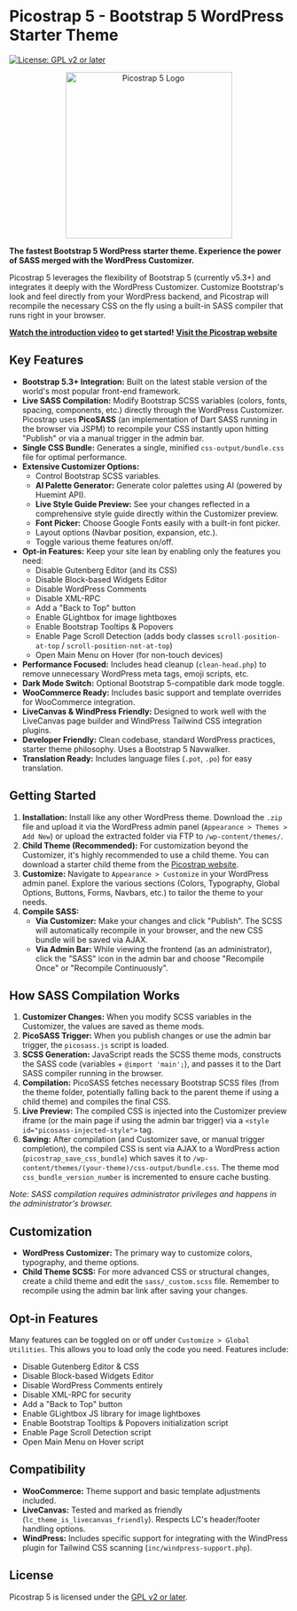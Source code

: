 # Picostrap 5 - Bootstrap 5 WordPress Starter Theme

[![License: GPL v2 or later](https://img.shields.io/badge/License-GPL%20v2%20or%20later-blue.svg)](https://www.gnu.org/licenses/gpl-2.0.html)



<p align="center">
  <img src="https://picostrap.com/wp-content/uploads/2025/03/picostrap5-logo.svg" alt="Picostrap 5 Logo" width="300">
</p>

**The fastest Bootstrap 5 WordPress starter theme. Experience the power of SASS merged with the WordPress Customizer.**

Picostrap 5 leverages the flexibility of Bootstrap 5 (currently v5.3+) and integrates it deeply with the WordPress Customizer. Customize Bootstrap's look and feel directly from your WordPress backend, and Picostrap will recompile the necessary CSS on the fly using a built-in SASS compiler that runs right in your browser.

**[Watch the introduction video](https://youtu.be/nrHFh_08w78) to get started!**
**[Visit the Picostrap website](https://picostrap.com)**

## Key Features

*   **Bootstrap 5.3+ Integration:** Built on the latest stable version of the world's most popular front-end framework.
*   **Live SASS Compilation:** Modify Bootstrap SCSS variables (colors, fonts, spacing, components, etc.) directly through the WordPress Customizer. Picostrap uses **PicoSASS** (an implementation of Dart SASS running in the browser via JSPM) to recompile your CSS instantly upon hitting "Publish" or via a manual trigger in the admin bar.
*   **Single CSS Bundle:** Generates a single, minified `css-output/bundle.css` file for optimal performance.
*   **Extensive Customizer Options:**
    *   Control Bootstrap SCSS variables.
    *   **AI Palette Generator:** Generate color palettes using AI (powered by Huemint API).
    *   **Live Style Guide Preview:** See your changes reflected in a comprehensive style guide directly within the Customizer preview.
    *   **Font Picker:** Choose Google Fonts easily with a built-in font picker.
    *   Layout options (Navbar position, expansion, etc.).
    *   Toggle various theme features on/off.
*   **Opt-in Features:** Keep your site lean by enabling only the features you need:
    *   Disable Gutenberg Editor (and its CSS)
    *   Disable Block-based Widgets Editor
    *   Disable WordPress Comments
    *   Disable XML-RPC
    *   Add a "Back to Top" button
    *   Enable GLightbox for image lightboxes
    *   Enable Bootstrap Tooltips & Popovers
    *   Enable Page Scroll Detection (adds body classes `scroll-position-at-top` / `scroll-position-not-at-top`)
    *   Open Main Menu on Hover (for non-touch devices)
*   **Performance Focused:** Includes head cleanup (`clean-head.php`) to remove unnecessary WordPress meta tags, emoji scripts, etc.
*   **Dark Mode Switch:** Optional Bootstrap 5-compatible dark mode toggle.
*   **WooCommerce Ready:** Includes basic support and template overrides for WooCommerce integration.
*   **LiveCanvas & WindPress Friendly:** Designed to work well with the LiveCanvas page builder and WindPress Tailwind CSS integration plugins.
*   **Developer Friendly:** Clean codebase, standard WordPress practices, starter theme philosophy. Uses a Bootstrap 5 Navwalker.
*   **Translation Ready:** Includes language files (`.pot`, `.po`) for easy translation.

## Getting Started

1.  **Installation:** Install like any other WordPress theme. Download the `.zip` file and upload it via the WordPress admin panel (`Appearance > Themes > Add New`) or upload the extracted folder via FTP to `/wp-content/themes/`.
2.  **Child Theme (Recommended):** For customization beyond the Customizer, it's highly recommended to use a child theme. You can download a starter child theme from the [Picostrap website](https://picostrap.com/#downloads).
3.  **Customize:** Navigate to `Appearance > Customize` in your WordPress admin panel. Explore the various sections (Colors, Typography, Global Options, Buttons, Forms, Navbars, etc.) to tailor the theme to your needs.
4.  **Compile SASS:**
    *   **Via Customizer:** Make your changes and click "Publish". The SCSS will automatically recompile in your browser, and the new CSS bundle will be saved via AJAX.
    *   **Via Admin Bar:** While viewing the frontend (as an administrator), click the "SASS" icon in the admin bar and choose "Recompile Once" or "Recompile Continuously".

## How SASS Compilation Works

1.  **Customizer Changes:** When you modify SCSS variables in the Customizer, the values are saved as theme mods.
2.  **PicoSASS Trigger:** When you publish changes or use the admin bar trigger, the `picosass.js` script is loaded.
3.  **SCSS Generation:** JavaScript reads the SCSS theme mods, constructs the SASS code (variables + `@import 'main';`), and passes it to the Dart SASS compiler running in the browser.
4.  **Compilation:** PicoSASS fetches necessary Bootstrap SCSS files (from the theme folder, potentially falling back to the parent theme if using a child theme) and compiles the final CSS.
5.  **Live Preview:** The compiled CSS is injected into the Customizer preview iframe (or the main page if using the admin bar trigger) via a `<style id="picosass-injected-style">` tag.
6.  **Saving:** After compilation (and Customizer save, or manual trigger completion), the compiled CSS is sent via AJAX to a WordPress action (`picostrap_save_css_bundle`) which saves it to `/wp-content/themes/(your-theme)/css-output/bundle.css`. The theme mod `css_bundle_version_number` is incremented to ensure cache busting.

*Note: SASS compilation requires administrator privileges and happens in the administrator's browser.*

## Customization

*   **WordPress Customizer:** The primary way to customize colors, typography, and theme options.
*   **Child Theme SCSS:** For more advanced CSS or structural changes, create a child theme and edit the `sass/_custom.scss` file. Remember to recompile using the admin bar link after saving your changes.

## Opt-in Features

Many features can be toggled on or off under `Customize > Global Utilities`. This allows you to load only the code you need. Features include:

*   Disable Gutenberg Editor & CSS
*   Disable Block-based Widgets Editor
*   Disable WordPress Comments entirely
*   Disable XML-RPC for security
*   Add a "Back to Top" button
*   Enable GLightbox JS library for image lightboxes
*   Enable Bootstrap Tooltips & Popovers initialization script
*   Enable Page Scroll Detection script
*   Open Main Menu on Hover script

## Compatibility

*   **WooCommerce:** Theme support and basic template adjustments included.
*   **LiveCanvas:** Tested and marked as friendly (`lc_theme_is_livecanvas_friendly`). Respects LC's header/footer handling options.
*   **WindPress:** Includes specific support for integrating with the WindPress plugin for Tailwind CSS scanning (`inc/windpress-support.php`).

## License

Picostrap 5 is licensed under the [GPL v2 or later](https://www.gnu.org/licenses/gpl-2.0.html).